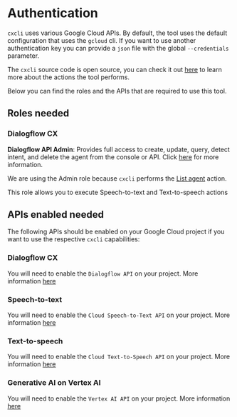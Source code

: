 # Authentication

`cxcli` uses various Google Cloud APIs. By default, the tool uses the default configuration that uses the `gcloud` cli. If you want to use another authentication key you can provide a `json` file with the global `--credentials` parameter.

The `cxcli` source code is open source, you can check it out [here](https://github.com/xavidop/dialogflow-cx-cli) to learn more about the actions the tool performs.

Below you can find the roles and the APIs that are required to use this tool.

## Roles needed

### Dialogflow CX

**Dialogflow API Admin**: Provides full access to create, update, query, detect intent, and delete the agent from the console or API. Click [here](https://cloud.google.com/dialogflow/cx/docs/concept/access-control) for more information.

We are using the Admin role because `cxcli` performs the [List agent](https://cloud.google.com/dialogflow/cx/docs/reference/rest/v3beta1/projects.locations.agents/list) action.

This role allows you to execute Speech-to-text and Text-to-speech actions

## APIs enabled needed

The following APIs should be enabled on your Google Cloud project if you want to use the respective `cxcli` capabilities:

### Dialogflow CX

You will need to enable the `Dialogflow API` on your project. More information [here](https://cloud.google.com/dialogflow/cx/docs)

### Speech-to-text

You will need to enable the `Cloud Speech-to-Text API` on your project. More information [here](https://cloud.google.com/speech-to-text/docs/transcribe-api)

### Text-to-speech

You will need to enable the `Cloud Text-to-Speech API` on your project. More information [here](https://cloud.google.com/text-to-speech/docs/apis)

### Generative AI on Vertex AI

You will need to enable the `Vertex AI API` on your project. More information [here](https://cloud.google.com/vertex-ai/docs/reference)